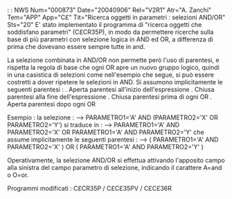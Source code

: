 :  : NWS Num="000873" Date="20040906" Rel="V2R1" Atr="A. Zanchi" Tem="APP" App="C£" Tit="Ricerca oggetti in parametri :  selezioni AND/OR" Sts="20"
E' stato implementato il programma di "ricerca oggetti che soddisfano parametri" (C£CR35P), in modo da permettere ricerche sulla base di più parametri con selezione logica in AND ed OR, a differenza di prima che dovevano essere sempre tutte in and.

La selezione combinata in AND/OR non permette però l'uso di parentesi, e rispetta la regola di base
che ogni OR apre un nuovo gruppo logico, quindi in una casistica di selezioni come nell'esempio che
segue, si può essere costretti a dover ripetere le selezioni in AND.
Si assumono implicitamente le seguenti parentesi : 
. Aperta parentesi all'inizio dell'espressione
. Chiusa parentesi alla fine dell'espressione
. Chiusa parentesi prima di ogni OR
. Aperta parentesi dopo ogni OR

Esempio :  la selezione : 
--> PARAMETRO1='A' AND (PARAMETRO2='X' OR PARAMETRO2='Y')
si traduce in : 
--> PARAMETRO1='A' AND PARAMETRO2='X' OR PARAMETRO1='A' AND PARAMETRO2='Y'
che assume implicitamente le seguenti parentesi : 
--> ( PARAMETRO1='A' AND PARAMETRO2='X' ) OR ( PARAMETRO1='A' AND PARAMETRO2='Y' )

Operativamente, la selezione AND/OR si effettua attivando l'apposito campo alla sinistra del campo
parametro di selezione, indicando il carattere A=and o O=or.

Programmi modificati : 
C£CR35P / C£C£35PV / C£C£36R
